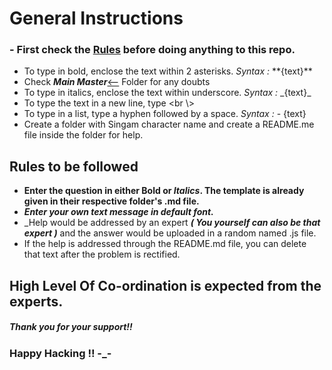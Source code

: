 # General Instructions <br />
### - First check the [**Rules**](#rules-to-be-followed) before doing anything to this repo.
- To type in bold, enclose the text within 2 asterisks. _Syntax :_    \*\*{text}\*\*
- Check ***Main Master***[<--](https://github.com/haraldo07/EY-Hackathon-2023/tree/ed86dead3e79cc8f70fdd8f1acaf282b890c9197/Kaavya) Folder for any doubts
- To type in italics, enclose the text within underscore. _Syntax :_    \_{text}\_
- To type the text in a new line, type <br \\>
- To type in a list, type a hyphen followed by a space. _Syntax :_    \- {text}
- Create a folder with Singam character name and create a README.me file inside the folder for help.

## Rules to be followed
- **Enter the question in either Bold or _Italics_. The template is already given in their respective folder's .md file.**
- ***Enter your own text message in default font.***
- _Help would be addressed by an expert ***( You yourself can also be that expert )*** and the answer would be uploaded in a random named .js file.
- If the help is addressed through the README.md file, you can delete that text after the problem is rectified.

## High Level Of Co-ordination is expected from the experts.
##### Thank you for your support!!
### Happy Hacking !! -_-
